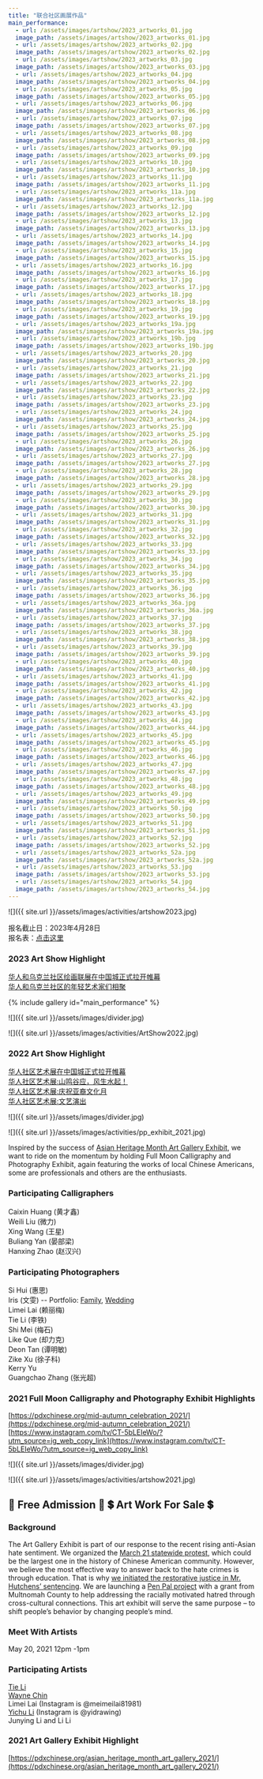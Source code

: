```yaml
---
title: "联合社区画展作品"
main_performance:
  - url: /assets/images/artshow/2023_artworks_01.jpg
  image_path: /assets/images/artshow/2023_artworks_01.jpg
  - url: /assets/images/artshow/2023_artworks_02.jpg
  image_path: /assets/images/artshow/2023_artworks_02.jpg
  - url: /assets/images/artshow/2023_artworks_03.jpg
  image_path: /assets/images/artshow/2023_artworks_03.jpg
  - url: /assets/images/artshow/2023_artworks_04.jpg
  image_path: /assets/images/artshow/2023_artworks_04.jpg
  - url: /assets/images/artshow/2023_artworks_05.jpg
  image_path: /assets/images/artshow/2023_artworks_05.jpg
  - url: /assets/images/artshow/2023_artworks_06.jpg
  image_path: /assets/images/artshow/2023_artworks_06.jpg
  - url: /assets/images/artshow/2023_artworks_07.jpg
  image_path: /assets/images/artshow/2023_artworks_07.jpg
  - url: /assets/images/artshow/2023_artworks_08.jpg
  image_path: /assets/images/artshow/2023_artworks_08.jpg
  - url: /assets/images/artshow/2023_artworks_09.jpg
  image_path: /assets/images/artshow/2023_artworks_09.jpg
  - url: /assets/images/artshow/2023_artworks_10.jpg
  image_path: /assets/images/artshow/2023_artworks_10.jpg
  - url: /assets/images/artshow/2023_artworks_11.jpg
  image_path: /assets/images/artshow/2023_artworks_11.jpg
  - url: /assets/images/artshow/2023_artworks_11a.jpg
  image_path: /assets/images/artshow/2023_artworks_11a.jpg
  - url: /assets/images/artshow/2023_artworks_12.jpg
  image_path: /assets/images/artshow/2023_artworks_12.jpg
  - url: /assets/images/artshow/2023_artworks_13.jpg
  image_path: /assets/images/artshow/2023_artworks_13.jpg
  - url: /assets/images/artshow/2023_artworks_14.jpg
  image_path: /assets/images/artshow/2023_artworks_14.jpg
  - url: /assets/images/artshow/2023_artworks_15.jpg
  image_path: /assets/images/artshow/2023_artworks_15.jpg
  - url: /assets/images/artshow/2023_artworks_16.jpg
  image_path: /assets/images/artshow/2023_artworks_16.jpg
  - url: /assets/images/artshow/2023_artworks_17.jpg
  image_path: /assets/images/artshow/2023_artworks_17.jpg
  - url: /assets/images/artshow/2023_artworks_18.jpg
  image_path: /assets/images/artshow/2023_artworks_18.jpg
  - url: /assets/images/artshow/2023_artworks_19.jpg
  image_path: /assets/images/artshow/2023_artworks_19.jpg
  - url: /assets/images/artshow/2023_artworks_19a.jpg
  image_path: /assets/images/artshow/2023_artworks_19a.jpg
  - url: /assets/images/artshow/2023_artworks_19b.jpg
  image_path: /assets/images/artshow/2023_artworks_19b.jpg
  - url: /assets/images/artshow/2023_artworks_20.jpg
  image_path: /assets/images/artshow/2023_artworks_20.jpg
  - url: /assets/images/artshow/2023_artworks_21.jpg
  image_path: /assets/images/artshow/2023_artworks_21.jpg
  - url: /assets/images/artshow/2023_artworks_22.jpg
  image_path: /assets/images/artshow/2023_artworks_22.jpg
  - url: /assets/images/artshow/2023_artworks_23.jpg
  image_path: /assets/images/artshow/2023_artworks_23.jpg
  - url: /assets/images/artshow/2023_artworks_24.jpg
  image_path: /assets/images/artshow/2023_artworks_24.jpg
  - url: /assets/images/artshow/2023_artworks_25.jpg
  image_path: /assets/images/artshow/2023_artworks_25.jpg
  - url: /assets/images/artshow/2023_artworks_26.jpg
  image_path: /assets/images/artshow/2023_artworks_26.jpg
  - url: /assets/images/artshow/2023_artworks_27.jpg
  image_path: /assets/images/artshow/2023_artworks_27.jpg
  - url: /assets/images/artshow/2023_artworks_28.jpg
  image_path: /assets/images/artshow/2023_artworks_28.jpg
  - url: /assets/images/artshow/2023_artworks_29.jpg
  image_path: /assets/images/artshow/2023_artworks_29.jpg
  - url: /assets/images/artshow/2023_artworks_30.jpg
  image_path: /assets/images/artshow/2023_artworks_30.jpg
  - url: /assets/images/artshow/2023_artworks_31.jpg
  image_path: /assets/images/artshow/2023_artworks_31.jpg
  - url: /assets/images/artshow/2023_artworks_32.jpg
  image_path: /assets/images/artshow/2023_artworks_32.jpg
  - url: /assets/images/artshow/2023_artworks_33.jpg
  image_path: /assets/images/artshow/2023_artworks_33.jpg
  - url: /assets/images/artshow/2023_artworks_34.jpg
  image_path: /assets/images/artshow/2023_artworks_34.jpg
  - url: /assets/images/artshow/2023_artworks_35.jpg
  image_path: /assets/images/artshow/2023_artworks_35.jpg
  - url: /assets/images/artshow/2023_artworks_36.jpg
  image_path: /assets/images/artshow/2023_artworks_36.jpg
  - url: /assets/images/artshow/2023_artworks_36a.jpg
  image_path: /assets/images/artshow/2023_artworks_36a.jpg
  - url: /assets/images/artshow/2023_artworks_37.jpg
  image_path: /assets/images/artshow/2023_artworks_37.jpg
  - url: /assets/images/artshow/2023_artworks_38.jpg
  image_path: /assets/images/artshow/2023_artworks_38.jpg
  - url: /assets/images/artshow/2023_artworks_39.jpg
  image_path: /assets/images/artshow/2023_artworks_39.jpg
  - url: /assets/images/artshow/2023_artworks_40.jpg
  image_path: /assets/images/artshow/2023_artworks_40.jpg
  - url: /assets/images/artshow/2023_artworks_41.jpg
  image_path: /assets/images/artshow/2023_artworks_41.jpg
  - url: /assets/images/artshow/2023_artworks_42.jpg
  image_path: /assets/images/artshow/2023_artworks_42.jpg
  - url: /assets/images/artshow/2023_artworks_43.jpg
  image_path: /assets/images/artshow/2023_artworks_43.jpg
  - url: /assets/images/artshow/2023_artworks_44.jpg
  image_path: /assets/images/artshow/2023_artworks_44.jpg
  - url: /assets/images/artshow/2023_artworks_45.jpg
  image_path: /assets/images/artshow/2023_artworks_45.jpg
  - url: /assets/images/artshow/2023_artworks_46.jpg
  image_path: /assets/images/artshow/2023_artworks_46.jpg
  - url: /assets/images/artshow/2023_artworks_47.jpg
  image_path: /assets/images/artshow/2023_artworks_47.jpg
  - url: /assets/images/artshow/2023_artworks_48.jpg
  image_path: /assets/images/artshow/2023_artworks_48.jpg
  - url: /assets/images/artshow/2023_artworks_49.jpg
  image_path: /assets/images/artshow/2023_artworks_49.jpg
  - url: /assets/images/artshow/2023_artworks_50.jpg
  image_path: /assets/images/artshow/2023_artworks_50.jpg
  - url: /assets/images/artshow/2023_artworks_51.jpg
  image_path: /assets/images/artshow/2023_artworks_51.jpg
  - url: /assets/images/artshow/2023_artworks_52.jpg
  image_path: /assets/images/artshow/2023_artworks_52.jpg
  - url: /assets/images/artshow/2023_artworks_52a.jpg
  image_path: /assets/images/artshow/2023_artworks_52a.jpg
  - url: /assets/images/artshow/2023_artworks_53.jpg
  image_path: /assets/images/artshow/2023_artworks_53.jpg
  - url: /assets/images/artshow/2023_artworks_54.jpg
  image_path: /assets/images/artshow/2023_artworks_54.jpg
---
```


![]({{ site.url }}/assets/images/activities/artshow2023.jpg)

报名截止日：2023年4月28日  
报名表：[点击这里](https://docs.google.com/forms/d/e/1FAIpQLSeMc3aVAPV5BkmZ8BThHhvHHEYnbNHy1B9YQCgxxiWcpAGoZQ/viewform?usp=sf_link)  

### 2023 Art Show Highlight

[华人和乌克兰社区绘画联展在中国城正式拉开帷幕](https://pdxchinese.org/art_show_opening_ceremony_2023/)  
[华人和乌克兰社区的年轻艺术家们相聚](https://pdxchinese.org/art_show_young_artists_2023/)  

{% include gallery id="main_performance" %}


![]({{ site.url }}/assets/images/divider.jpg)

![]({{ site.url }}/assets/images/activities/ArtShow2022.jpg)

### 2022 Art Show Highlight

[华人社区艺术展在中国城正式拉开帷幕](https://pdxchinese.org/artshow_artworks_2022/)  
[华人社区艺术展:山鸣谷应，风生水起！](https://pdxchinese.org/artshow_arttalk_2022/)  
[华人社区艺术展:庆祝亚裔文化月](https://pdxchinese.org/artshow_closing_2022/)  
[华人社区艺术展:文艺演出](https://pdxchinese.org/artshow_performance_2022/)  

![]({{ site.url }}/assets/images/divider.jpg)

![]({{ site.url }}/assets/images/activities/pp_exhibit_2021.jpg)

Inspired by the success of [Asian Heritage Month Art Gallery Exhibit](https://pdxchinese.org/asian_heritage_month_art_gallery_2021/), we want to ride on the momentum by holding Full Moon Calligraphy and Photography Exhibit, again featuring the works of local Chinese Americans, some are professionals and others are the enthusiasts.

### Participating Calligraphers

Caixin Huang (黄才鑫)  
Weili Liu (微力)  
Xing Wang (王星)  
Buliang Yan (晏部梁)  
Hanxing Zhao (赵汉兴)  

### Participating Photographers

Si Hui (惠思)  
Iris (文雯) -- Portfolio: [Family](http://lightbyiris.com), [Wedding](http://lovebyirisphotography.com)  
Limei Lai (赖丽梅)  
Tie Li (李铁)  
Shi Mei (梅石)  
Like Que (却力克)  
Deon Tan (谭明敏)  
Zike Xu (徐子科)  
Kerry Yu  
Guangchao Zhang (张光超)  

### 2021 Full Moon Calligraphy and Photography Exhibit Highlights

[https://pdxchinese.org/mid-autumn_celebration_2021/](https://pdxchinese.org/mid-autumn_celebration_2021/)  
[https://www.instagram.com/tv/CT-5bLEIeWo/?utm_source=ig_web_copy_link](https://www.instagram.com/tv/CT-5bLEIeWo/?utm_source=ig_web_copy_link)  


![]({{ site.url }}/assets/images/divider.jpg)

![]({{ site.url }}/assets/images/activities/artshow2021.jpg)
## :ticket: Free Admission :ticket:  :heavy_dollar_sign: Art Work For Sale :heavy_dollar_sign:

### Background

The Art Gallery Exhibit is part of our response to the recent rising anti-Asian hate sentiment. We organized the [March 21 statewide protest](https://youtu.be/J7a-K8JcJcg), which could be the largest one in the history of Chinese American community. However, we believe the most effective way to answer back to the hate crimes is through education. That is why [we initiated the restorative justice in Mr. Hutchens’ sentencing](https://pdxchinese.org/OCC_Statement_and_Response/). We are launching a [Pen Pal project](https://pdxchinese.org/penpal/) with a grant from Multnomah County to help addressing the racially motivated hatred through cross-cultural connections. This art exhibit will serve the same purpose – to shift people’s behavior by changing people’s mind.

### Meet With Artists

May 20, 2021 12pm -1pm

### Participating Artists

[Tie Li](https://www.litiefineart.com/)  
[Wayne Chin](http://waynechin.com/)  
Limei Lai (Instagram is @meimeilai81981)  
[Yichu Li](https://www.yidrawing.com/) (Instagram is @yidrawing)  
Junying Li and Li Li  

### 2021 Art Gallery Exhibit Highlight

[https://pdxchinese.org/asian_heritage_month_art_gallery_2021/](https://pdxchinese.org/asian_heritage_month_art_gallery_2021/)

